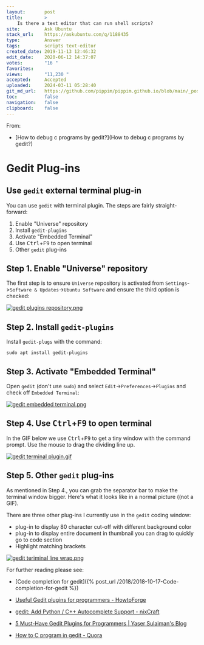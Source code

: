 ```yaml
---
layout:       post
title:        >
    Is there a text editor that can run shell scripts?
site:         Ask Ubuntu
stack_url:    https://askubuntu.com/q/1188435
type:         Answer
tags:         scripts text-editor
created_date: 2019-11-13 12:46:32
edit_date:    2020-06-12 14:37:07
votes:        "16 "
favorites:    
views:        "11,230 "
accepted:     Accepted
uploaded:     2024-03-11 05:28:40
git_md_url:   https://github.com/pippim/pippim.github.io/blob/main/_posts/2019/2019-11-13-Is-there-a-text-editor-that-can-run-shell-scripts_.md
toc:          false
navigation:   false
clipboard:    false
---
```


From:

- [How to debug c programs by gedit?](How to debug c programs by gedit?)

# Gedit Plug-ins

## Use `gedit` external terminal plug-in

You can use `gedit` with terminal plugin. The steps are fairly straight-forward:

1. Enable "Universe" repository
2. Install `gedit-plugins`
3. Activate "Embedded Terminal"
4. Use <kbd>Ctrl</kbd>+<kbd>F9</kbd> to open terminal
5. Other `gedit` plug-ins

## Step 1. Enable "Universe" repository

The first step is to ensure `Universe` repository is activated from `Settings`->`Software & Updates`->`Ubuntu Software` and ensure the third option is checked:

[![gedit plugins repository.png][1]][1]

## Step 2. Install `gedit-plugins`

Install `gedit-plugs` with the command:

``` 
sudo apt install gedit-plugins
```

## Step 3. Activate "Embedded Terminal"

Open `gedit` (don't use `sudo`) and select `Edit`->`Preferences`->`Plugins` and check off `Embedded Terminal`:

[![gedit embedded terminal.png][2]][2]

## Step 4. Use <kbd>Ctrl</kbd>+<kbd>F9</kbd> to open terminal

In the GIF below we use <kbd>Ctrl</kbd>+<kbd>F9</kbd> to get a tiny window with the command prompt. Use the mouse to drag the dividing line up.

[![gedit terminal plugin.gif][4]][4]

## Step 5. Other `gedit` plug-ins

As mentioned in Step 4., you can grab the separator bar to make the terminal window bigger. Here's what it looks like in a normal picture ((not a GIF).

There are three other plug-ins I currently use in the `gedit` coding window:

- plug-in to display 80 character cut-off with different background color
- plug-in to display entire document in thumbnail you can drag to quickly go to code section
- Highlight matching brackets

[![gedit teriminal line wrap.png][5]][5]

For further reading please see:

- [Code completion for gedit]({% post_url /2018/2018-10-17-Code-completion-for-gedit %})
- [Useful Gedit plugins for programmers - HowtoForge][6]
- [gedit: Add Python / C++ Autocomplete Support - nixCraft][7]
- [5 Must-Have Gedit Plugins for Programmers | Yaser Sulaiman's Blog][8]
- [How to C program in gedit - Quora][9]


  [1]: https://i.stack.imgur.com/6uY6ul.png
  [2]: https://i.stack.imgur.com/042mbm.png
  [4]: https://i.stack.imgur.com/K9Xtd.gif
  [5]: https://i.stack.imgur.com/WikO2l.png
  [6]: https://www.howtoforge.com/tutorial/three-useful-gedit-plugins-for-programmers/
  [7]: https://www.cyberciti.biz/faq/gedit-python-c-cpp-autocomplete-plugin/
  [8]: https://yaserxp.wordpress.com/2008/09/03/5-must-have-gedit-plugins-for-programmers/
  [9]: https://www.quora.com/How-do-I-C-program-in-gedit
